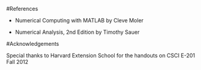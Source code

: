 #References

* Numerical Computing with MATLAB by Cleve Moler

* Numerical Analysis, 2nd Edition by Timothy Sauer
 
#Acknowledgements

Special thanks to Harvard Extension School for the handouts on CSCI E-201 Fall 2012
